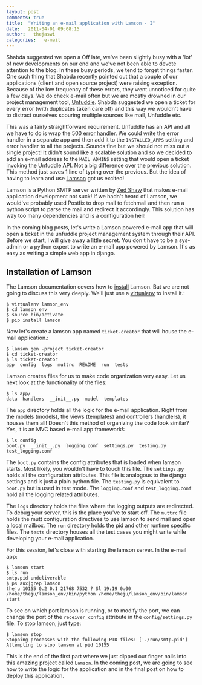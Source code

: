 ```yaml
---
layout: post
comments: true
title:  "Writing an e-mail application with Lamson - I"
date:   2011-04-01 09:08:15
author:   thejaswi
categories:   e-mail
---
```

Shabda suggested we open a Off late, we\'ve been slightly busy with a \'lot\' of new developments
on our end and we\'ve not been able to devote attention to the blog. In
these busy periods, we tend to forget things faster. One such thing that
Shabda recently pointed out that a couple of our applications (client
and open source project) were raising exception. Because of the low
frequency of these errors, they went unnoticed for quite a few days. We
do check e-mail often but we are mostly drowned in our project
management tool, [Unfuddle](http://www.unfuddle.com/). Shabda suggested
we open a ticket for every error (with duplicates taken care off) and
this way we wouldn\'t have to distract ourselves scouring multiple
sources like mail, Unfuddle etc.

This was a fairly straightforward requirement. Unfuddle has an API and
all we have to do is wrap the [500 error
handler](http://docs.djangoproject.com/en/dev/topics/http/views/#the-500-server-error-view).
We could write the error handler in a separate app and then add it to
the `INSTALLED_APPS` setting and error handler to all the projects.
Sounds fine but we should not miss out a single project! It didn\'t
sound like a scalable solution and so we decided to add an e-mail
address to the `MAIL_ADMINS` setting that would open a ticket invoking
the Unfuddle API. Not a big difference over the previous solution. This
method just saves 1 line of typing over the previous. But the idea of
having to learn and use [Lamson](http://lamsonproject.org/) got us
excited!

Lamson is a Python SMTP server written by [Zed
Shaw](http://zedshaw.com/) that makes e-mail application development not
suck! If we hadn\'t heard of Lamson, we would\'ve probably used Postfix
to drop mail to fetchmail and then run a python script to parse the mail
and redirect it accordingly. This solution has way too many dependencies
and is a configuration hell!

In the coming blog posts, let\'s write a Lamson powered e-mail app that
will open a ticket in the unfuddle project management system through
their API. Before we start, I will give away a little secret. You don\'t
have to be a sys-admin or a python expert to write an e-mail app powered
by Lamson. It\'s as easy as writing a simple web app in django.

Installation of Lamson
----------------------

The Lamson documentation covers how to
[install](http://lamsonproject.org/docs/getting_started.html) Lamson.
But we are not going to discuss this very deeply. We\'ll just use a
[virtualenv](http://pypi.python.org/pypi/virtualenv) to install it.:

    $ virtualenv lamson_env
    $ cd lamson_env
    $ source bin/activate
    $ pip install lamson

Now let\'s create a lamson app named `ticket-creator` that will house
the e-mail application.:

    $ lamson gen -project ticket-creator
    $ cd ticket-creator
    $ ls ticket-creator
    app  config  logs  muttrc  README  run  tests

Lamson creates files for us to make code organization very easy. Let us
next look at the functionality of the files:

    $ ls app/
    data  handlers  __init__.py  model  templates

The `app` directory holds all the logic for the e-mail application.
Right from the models (models), the views (templates) and controllers
(handlers), it houses them all! Doesn\'t this method of organizing the
code look similar? Yes, it is an MVC based e-mail app framework!:

    $ ls config
    boot.py  __init__.py  logging.conf  settings.py  testing.py  test_logging.conf

The `boot.py` contains the config attributes that is loaded when lamson
starts. Most likely, you wouldn\'t have to touch this file. The
`settings.py` holds all the configuration attributes. This file is
analogous to the django settings and is just a plain python file. The
`testing.py` is equivalent to `boot.py` but is used in test mode. The
`logging.conf` and `test_logging.conf` hold all the logging related
attributes.

The `logs` directory holds the files where the logging outputs are
redirected. To debug your server, this is the place you\'ve to start
off. The `muttrc` file holds the mutt configuration directives to use
lamson to send mail and open a local mailbox. The `run` directory holds
the pid and other runtime specific files. The `tests` directory houses
all the test cases you might write while developing your e-mail
application.

For this session, let\'s close with starting the lamson server. In the
e-mail app:

    $ lamson start
    $ ls run
    smtp.pid undeliverable
    $ ps aux|grep lamson
    theju 10155 0.2 0.1 21768 7532 ? Sl 19:19 0:00 /home/theju/lamson_env/bin/python /home/theju/lamson_env/bin/lamson start

To see on which port lamson is running, or to modify the port, we can
change the port of the `receiver_config` attribute in the
`config/settings.py` file. To stop lamson, just type:

    $ lamson stop
    Stopping processes with the following PID files: ['./run/smtp.pid']
    Attempting to stop lamson at pid 10155

This is the end of the first part where we just dipped our finger nails
into this amazing project called `Lamson`. In the coming post, we are
going to see how to write the logic for the application and in the final
post on how to deploy this application.
